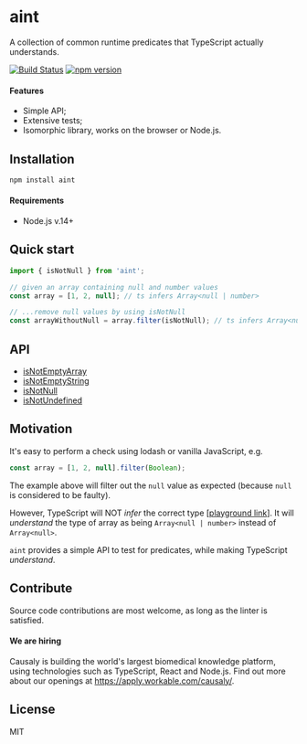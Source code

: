 # aint

A collection of common runtime predicates that TypeScript actually understands.

[![Build Status](https://github.com/causaly/aint/actions/workflows/ci.yml/badge.svg?branch=main)](https://github.com/causaly/aint/actions/workflows/ci.yml) [![npm version](https://badge.fury.io/js/@causaly%2Faint.svg)](https://www.npmjs.com/package/aint)

#### Features

- Simple API;
- Extensive tests;
- Isomorphic library, works on the browser or Node.js.

## Installation

```bash
npm install aint
```

#### Requirements

- Node.js v.14+

## Quick start

```typescript
import { isNotNull } from 'aint';

// given an array containing null and number values
const array = [1, 2, null]; // ts infers Array<null | number>

// ...remove null values by using isNotNull
const arrayWithoutNull = array.filter(isNotNull); // ts infers Array<number>
```

## API

- [isNotEmptyArray](./lib/isNotEmptyArray.ts)
- [isNotEmptyString](./lib/isNotEmptyArray.ts)
- [isNotNull](./lib/isNotEmptyArray.ts)
- [isNotUndefined](./lib/isNotEmptyArray.ts)

## Motivation

It's easy to perform a check using lodash or vanilla JavaScript, e.g.

```javascript
const array = [1, 2, null].filter(Boolean);
```

The example above will filter out the `null` value as expected (because `null` is considered to be faulty).

However, TypeScript will NOT _infer_ the correct type [[playground link](https://www.typescriptlang.org/play?#code/MYewdgzgLgBAhgJwXAnjAvDA2gRgDQwBMBYArgDbkC6AdAGYCW5UApggBQBCII5LcYAJQBuIA)]. It will _understand_ the type of array as being `Array<null | number>` instead of `Array<null>`.

`aint` provides a simple API to test for predicates, while making TypeScript _understand_.

## Contribute

Source code contributions are most welcome, as long as the linter is satisfied.

#### We are hiring

Causaly is building the world's largest biomedical knowledge platform, using technologies such as TypeScript, React and Node.js. Find out more about our openings at https://apply.workable.com/causaly/.

## License

MIT
